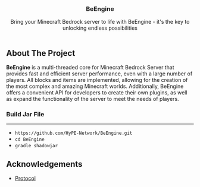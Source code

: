 <p align="center">
  <h3 align="center">BeEngine</h3>

  <p align="center">
    Bring your Minecraft Bedrock server to life with BeEngine - it's the key to unlocking endless possibilities
    <br/>
    <br/>
  </p>
</p>

## About The Project

**BeEngine** is a multi-threaded core for Minecraft Bedrock Server that provides fast and efficient server performance,
even with a large number of players. All blocks and items are implemented, allowing for the creation of the most complex
and amazing Minecraft worlds. Additionally, BeEngine offers a convenient API for developers to create their own plugins,
as well as expand the functionality of the server to meet the needs of players.

### Build Jar File

---

- `https://github.com/HyPE-Network/BeEngine.git`
- `cd BeEngine`
- `gradle shadowjar`

## Acknowledgements

* [Protocol](https://github.com/CloudburstMC/Protocol)